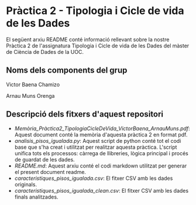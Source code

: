 # Pràctica 2 - Tipologia i Cicle de vida de les Dades

El següent arxiu README conté informació rellevant sobre la nostre Pràctica 2 de l'assignatura Tipologia i Cicle de vida de les Dades del màster de Ciència de Dades de la UOC.

## Noms dels components del grup

Victor Baena Chamizo

Arnau Muns Orenga

## Descripció dels fitxers d'aquest repositori

* _Memòria_Pràctica2_TipologiaCicleDeVida_VictorBaena_ArnauMuns.pdf_: Aquest document conté la memòria d'aquesta pràctica 2 en format pdf.
* _analisis_pisos_igualada.py_: Aquest script de python conté tot el codi base que s'ha creat i utilitzat per realitzar aquesta pràctica. L'script unifica tots els processos: càrrega de llibreries, lògica principal i procés de guardat de les dades.
* _README.md_: Aquest arxiu conté el codi markdown utilitzat per generar el present document readme.
* _caracteristiques_pisos_igualada.csv_: El fitxer CSV amb les dades originals.
* _caracteristiques_pisos_igualada_clean.csv_: El fitxer CSV amb les dades finals analitzades.
